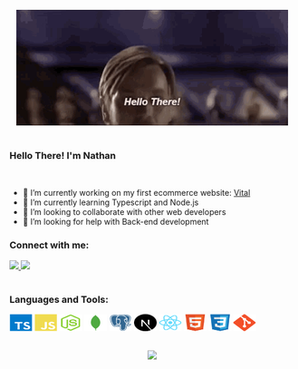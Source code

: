 <br />

<div align="center">
    <img src="./hello-there.gif" />
</div>

<br />

### Hello There! I'm Nathan

<br />

- 🔭 I’m currently working on my first ecommerce website: [Vital](http://vital-git-main-nahtann.vercel.app/)
- 🌱 I’m currently learning Typescript and Node.js
- 👯 I’m looking to collaborate with other web developers 
- 🤔 I’m looking for help with Back-end development

### Connect with me:
<div style="display: inline_block" >
    <a href="mailto: nahtann@outlook.com">
        <img src="https://img.shields.io/badge/Microsoft_Outlook-0078D4?style=for-the-badge&logo=microsoft-outlook&logoColor=white">
    </a>
    <a href="https://www.linkedin.com/in/nathan-neri-8358271ab/" target="_blank">
        <img src="https://img.shields.io/badge/-LinkedIn-%230077B5?style=for-the-badge&logo=linkedin&logoColor=white" target="_blank">
    </a>
</div>

<br />

### Languages and Tools:
<div style="display: inline_block" >
    <img align="center" alt="NahtanN-Ts" height="30" width="40" src="https://raw.githubusercontent.com/devicons/devicon/master/icons/typescript/typescript-plain.svg">
    <img align="center" alt="NahtanN-Js" height="30" width="40" src="https://raw.githubusercontent.com/devicons/devicon/master/icons/javascript/javascript-plain.svg">
    <img align="center" alt="NahtanN-Ts" height="30" width="40" src="https://raw.githubusercontent.com/devicons/devicon/master/icons/nodejs/nodejs-plain.svg">
    <img align="center" alt="NahtanN-Ts" height="30" width="40" src="https://raw.githubusercontent.com/devicons/devicon/master/icons/mongodb/mongodb-plain.svg">
    <img align="center" alt="NahtanN-Ts" height="30" width="40" src="https://raw.githubusercontent.com/devicons/devicon/master/icons/postgresql/postgresql-plain.svg">
    <img align="center" alt="NahtanN-React" height="30" width="40" src="https://raw.githubusercontent.com/devicons/devicon/master/icons/nextjs/nextjs-original.svg">
    <img align="center" alt="NahtanN-React" height="30" width="40" src="https://raw.githubusercontent.com/devicons/devicon/master/icons/react/react-original.svg">
    <img align="center" alt="NahtanN-HTML" height="30" width="40" src="https://raw.githubusercontent.com/devicons/devicon/master/icons/html5/html5-original.svg">
    <img align="center" alt="NahtanN-CSS" height="30" width="40" src="https://raw.githubusercontent.com/devicons/devicon/master/icons/css3/css3-original.svg">
    <img align="center" alt="NahtanN-CSS" height="30" width="40" src="https://raw.githubusercontent.com/devicons/devicon/master/icons/git/git-original.svg">
</div>

<br />
<br />

<div align="center" >
    <img src="https://github-readme-stats.vercel.app/api/top-langs/?username=NahtanN&layout=compact&langs_count=16&theme=great-gatsby"/>
</div>

